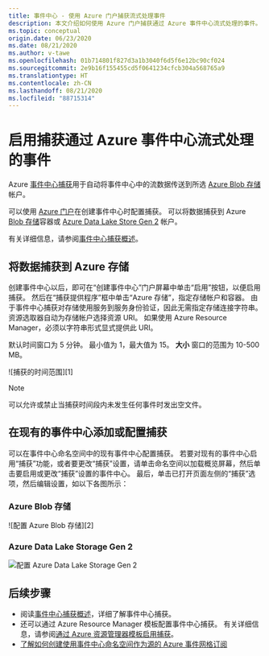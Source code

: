 ```yaml
---
title: 事件中心 - 使用 Azure 门户捕获流式处理事件
description: 本文介绍如何使用 Azure 门户捕获通过 Azure 事件中心流式处理的事件。
ms.topic: conceptual
origin.date: 06/23/2020
ms.date: 08/21/2020
ms.author: v-tawe
ms.openlocfilehash: 01b714801f827d3a1b3040f6d5f6e12bc90cf024
ms.sourcegitcommit: 2e9b16f155455cd5f0641234cfcb304a568765a9
ms.translationtype: HT
ms.contentlocale: zh-CN
ms.lasthandoff: 08/21/2020
ms.locfileid: "88715314"
---
```

# <a name="enable-capturing-of-events-streaming-through-azure-event-hubs"></a>启用捕获通过 Azure 事件中心流式处理的事件

Azure [事件中心捕获][capture-overview]用于自动将事件中心中的流数据传送到所选 [Azure Blob 存储](https://www.azure.cn/home/features/storage/)帐户。

可以使用 [Azure 门户](https://portal.azure.cn)在创建事件中心时配置捕获。 可以将数据捕获到 Azure [Blob 存储](https://azure.microsoft.com/services/storage/blobs/)容器或 [Azure Data Lake Store Gen 2](https://azure.microsoft.com/services/data-lake-store/) 帐户。

有关详细信息，请参阅[事件中心捕获概述][capture-overview]。

## <a name="capture-data-to-azure-storage"></a>将数据捕获到 Azure 存储

创建事件中心以后，即可在“创建事件中心”门户屏幕中单击“启用”按钮，以便启用捕获。  然后在“捕获提供程序”框中单击“Azure 存储”，指定存储帐户和容器。  由于事件中心捕获对存储使用服务到服务身份验证，因此无需指定存储连接字符串。 资源选取器自动为存储帐户选择资源 URI。 如果使用 Azure Resource Manager，必须以字符串形式显式提供此 URI。

默认时间窗口为 5 分钟。 最小值为 1，最大值为 15。 **大小** 窗口的范围为 10-500 MB。

![捕获的时间范围][1]

> [!NOTE]
> 可以允许或禁止当捕获时间段内未发生任何事件时发出空文件。 

<!-- Not Available ## Capture data to an Azure Data Lake Store account

1. Follow [Create a storage account](../storage/common/storage-account-create.md?tabs=azure-portal#create-a-storage-account) article to create an Azure Storage account. Set **Hierarchical namespace** to **Enabled** on the **Advanced** tab to make it an Azure Data Lake Storage Gen 2 account.
2. When creating an event hub, do the following steps: 

    1. Select **On** for **Capture**. 
    2. Select **Azure Storage** as the capture provider. The **Azure Data Lake Store** option you see for the **Capture provider** is for the Gen 1 of Azure Data Lake Storage. To use a Gen 2 of Azure Data Lake Storage, you select **Azure Storage**.
    2. Select the **Select Container** button. 

        ![Enable capture to Data Lake Storage Gen 2](./media/event-hubs-capture-enable-through-portal/data-lake-storage-gen2.png)
3. Select the **Azure Data Lake Storage Gen 2** account from the list. 

    ![Select Data Lake Storage Gen 2](./media/event-hubs-capture-enable-through-portal/select-data-lake-storage-gen2.png)
4. Select the **container** (file system in Data Lake Storage Gen 2).

    ![Select file system in the storage](./media/event-hubs-capture-enable-through-portal/select-file-system-data-lake-storage.png)
5. On the **Create Event Hub** page, select **Create**. 

    ![Select Create button](./media/event-hubs-capture-enable-through-portal/create-event-hub-data-lake-storage.png)

    > [!NOTE]
    > The container you create in a Azure Data Lake Storage Gen 2 using this user interface (UI) is shown under **File systems** in **Storage Explorer**. Similarly, the file system you create in a Data Lake Storage Gen 2 account shows up as a container in this UI. 
-->
<!-- 
## Capture data to Azure Data Lake Storage Gen 1 

To capture data to Azure Data Lake Storage Gen 1, you create a Data Lake Storage Gen 1 account, and an event hub:

### Create an Azure Data Lake Storage Gen 1 account and folders

1. Create a Data Lake Storage account, following the instructions in [Get started with Azure Data Lake Storage Gen 1 using the Azure portal](../data-lake-store/data-lake-store-get-started-portal.md).
2. Follow the instructions in the [Assign permissions to Event Hubs](../data-lake-store/data-lake-store-archive-eventhub-capture.md#assign-permissions-to-event-hubs) section to create a folder within the Data Lake Storage Gen 1 account in which you want to capture the data from Event Hubs, and assign permissions to Event Hubs so that it can write data into your Data Lake Storage Gen 1 account.  


### Create an event hub

1. The event hub must be in the same Azure subscription as the Azure Data Lake Storage Gen 1 account you created. Create the event hub, clicking the **On** button under **Capture** in the **Create Event Hub** portal page. 
2. In the **Create Event Hub** portal page, select **Azure Data Lake Store** from the **Capture Provider** box.
3. In **Select Store** next to the **Data Lake Store** drop-down list, specify the Data Lake Storage Gen 1 account you created previously, and in the **Data Lake Path** field, enter the path to the data folder you created.

    ![Select Data Lake Storage account][3]
-->

## <a name="add-or-configure-capture-on-an-existing-event-hub"></a>在现有的事件中心添加或配置捕获

可以在事件中心命名空间中的现有事件中心配置捕获。 若要对现有的事件中心启用“捕获”功能，或者要更改“捕获”设置，请单击命名空间以加载概览屏幕，然后单击要启用或更改“捕获”设置的事件中心。 最后，单击已打开页面左侧的“捕获”选项，然后编辑设置，如以下各图所示：

### <a name="azure-blob-storage"></a>Azure Blob 存储

![配置 Azure Blob 存储][2]

### <a name="azure-data-lake-storage-gen-2"></a>Azure Data Lake Storage Gen 2

![配置 Azure Data Lake Storage Gen 2](./media/event-hubs-capture-enable-through-portal/configure-data-lake-storage-gen2.png)

<!-- 
### Azure Data Lake Storage Gen 1 

![Configure Azure Data Lake Storage][4]

[1]: ./media/event-hubs-capture-enable-through-portal/event-hubs-capture1.png
[2]: ./media/event-hubs-capture-enable-through-portal/event-hubs-capture2.png
[3]: ./media/event-hubs-capture-enable-through-portal/event-hubs-capture3.png
[4]: ./media/event-hubs-capture-enable-through-portal/event-hubs-capture4.png
-->

## <a name="next-steps"></a>后续步骤

- 阅读[事件中心捕获概述][capture-overview]，详细了解事件中心捕获。
- 还可以通过 Azure Resource Manager 模板配置事件中心捕获。 有关详细信息，请参阅[通过 Azure 资源管理器模板启用捕获](event-hubs-resource-manager-namespace-event-hub-enable-capture.md)。
- [了解如何创建使用事件中心命名空间作为源的 Azure 事件网格订阅](store-captured-data-data-warehouse.md)

<!--Not available - [Get started with Azure Data Lake Store using the Azure portal](../data-lake-store/data-lake-store-get-started-portal.md)-->

[capture-overview]: event-hubs-capture-overview.md
